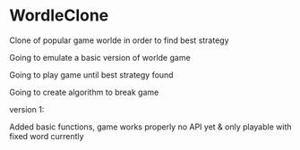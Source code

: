# WordleClone
Clone of popular game worlde in order to find best strategy

Going to emulate a basic version of worlde game

Going to play game until best strategy found 

Going to create algorithm to break game


version 1:

Added basic functions, game works properly no API yet & only playable with fixed word currently